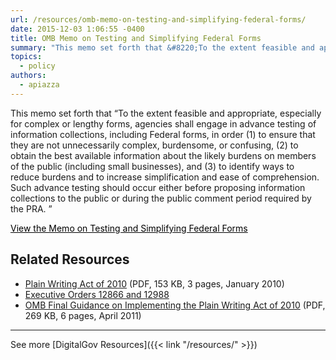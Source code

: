 ```yaml
---
url: /resources/omb-memo-on-testing-and-simplifying-federal-forms/
date: 2015-12-03 1:06:55 -0400
title: OMB Memo on Testing and Simplifying Federal Forms
summary: "This memo set forth that &#8220;To the extent feasible and appropriate, especially for complex or lengthy forms, agencies shall engage in advance testing of information collections, including Federal forms, in order (1) to ensure that they are not unnecessarily complex, burdensome, or confusing, (2) to obtain the best available information about the likely burdens on"
topics:
  - policy
authors:
  - apiazza
---
```


This memo set forth that &#8220;To the extent feasible and appropriate, especially for complex or lengthy forms, agencies shall engage in advance testing of information collections, including Federal forms, in order (1) to ensure that they are not unnecessarily complex, burdensome, or confusing, (2) to obtain the best available information about the likely burdens on members of the public (including small businesses), and (3) to identify ways to reduce burdens and to increase simplification and ease of comprehension. Such advance testing should occur either before proposing information collections to the public or during the public comment period required by the PRA. &#8221;

<a class="button" style="color: #000000" href="https://www.whitehouse.gov/sites/default/files/omb/inforeg/memos/testing-and-simplifying-federal-forms.pdf">View the Memo on Testing and Simplifying Federal Forms</a>

## Related Resources

  * [Plain Writing Act of 2010](https://www.gpo.gov/fdsys/pkg/PLAW-111publ274/pdf/PLAW-111publ274.pdf) (PDF, 153 KB, 3 pages, January 2010)
  * [Executive Orders 12866 and 12988](http://www.plainlanguage.gov/plLaw/law/index.cfm)
  * [OMB Final Guidance on Implementing the Plain Writing Act of 2010](https://www.whitehouse.gov/sites/whitehouse.gov/files/omb/memoranda/2011/m11-15.pdf) (PDF, 269 KB, 6 pages, April 2011)

* * *

See more [DigitalGov Resources]({{< link "/resources/" >}})

